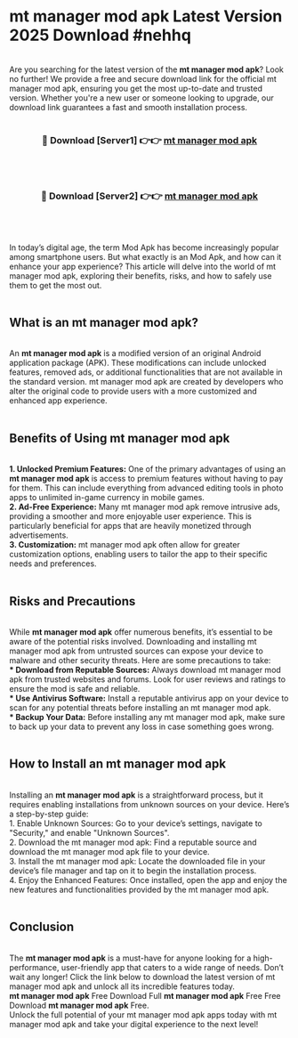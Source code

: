 # mt manager mod apk Latest Version 2025 Download #nehhq<br>
<br>
Are you searching for the latest version of the <strong>mt manager mod apk</strong>? Look no further! We provide a free and secure download link for the official mt manager mod apk, ensuring you get the most up-to-date and trusted version. Whether you're a new user or someone looking to upgrade, our download link guarantees a fast and smooth installation process.
<br>
<br>
<div align="center">
<h3>🔴 Download [Server1] 👉👉 <a href="https://modyolo.store/mt_manager_mod_apk">mt manager mod apk</a></h3><br>
<br>
<h3>🔴 Download [Server2] 👉👉 <a href="https://modyolo.store/=mt_manager_mod_apk">mt manager mod apk</a></h3><br>
</div>
<br>
<br>
In today’s digital age, the term Mod Apk has become increasingly popular among smartphone users. But what exactly is an Mod Apk, and how can it enhance your app experience? This article will delve into the world of mt manager mod apk, exploring their benefits, risks, and how to safely use them to get the most out.
<br>
<br>
<h2>What is an mt manager mod apk?</h2>
<br>
An <strong>mt manager mod apk</strong> is a modified version of an original Android application package (APK). These modifications can include unlocked features, removed ads, or additional functionalities that are not available in the standard version. mt manager mod apk are created by developers who alter the original code to provide users with a more customized and enhanced app experience.
<br>
<br>
<h2>Benefits of Using mt manager mod apk</h2>
<br>
<strong> 1. Unlocked Premium Features:</strong> One of the primary advantages of using an <strong>mt manager mod apk</strong> is access to premium features without having to pay for them. This can include everything from advanced editing tools in photo apps to unlimited in-game currency in mobile games.
<br>
<strong> 2. Ad-Free Experience:</strong> Many mt manager mod apk remove intrusive ads, providing a smoother and more enjoyable user experience. This is particularly beneficial for apps that are heavily monetized through advertisements.
<br>
<strong> 3. Customization:</strong> mt manager mod apk often allow for greater customization options, enabling users to tailor the app to their specific needs and preferences.
<br>
<br>
<h2>Risks and Precautions</h2>
<br>
While <strong>mt manager mod apk</strong> offer numerous benefits, it’s essential to be aware of the potential risks involved. Downloading and installing mt manager mod apk from untrusted sources can expose your device to malware and other security threats. Here are some precautions to take:
<br>
<strong> * Download from Reputable Sources:</strong> Always download mt manager mod apk from trusted websites and forums. Look for user reviews and ratings to ensure the mod is safe and reliable.
<br>
<strong> * Use Antivirus Software:</strong> Install a reputable antivirus app on your device to scan for any potential threats before installing an mt manager mod apk.
<br>
<strong> * Backup Your Data:</strong> Before installing any mt manager mod apk, make sure to back up your data to prevent any loss in case something goes wrong.
<br>
<br>
<h2>How to Install an mt manager mod apk</h2>
<br>
Installing an <strong>mt manager mod apk</strong> is a straightforward process, but it requires enabling installations from unknown sources on your device. Here’s a step-by-step guide:
<br>
 1. Enable Unknown Sources: Go to your device’s settings, navigate to "Security," and enable "Unknown Sources".
<br>
 2. Download the mt manager mod apk: Find a reputable source and download the mt manager mod apk file to your device.
<br>
 3. Install the mt manager mod apk: Locate the downloaded file in your device’s file manager and tap on it to begin the installation process.
<br>
 4. Enjoy the Enhanced Features: Once installed, open the app and enjoy the new features and functionalities provided by the mt manager mod apk.
<br>
<br>
<h2><strong>Conclusion</strong></h2>
<br>
The <strong>mt manager mod apk</strong> is a must-have for anyone looking for a high-performance, user-friendly app that caters to a wide range of needs. Don’t wait any longer! Click the link below to download the latest version of mt manager mod apk and unlock all its incredible features today.
<br>
<strong>mt manager mod apk</strong> Free Download Full <strong>mt manager mod apk</strong> Free Free Download <strong>mt manager mod apk</strong> Free.
<br>
Unlock the full potential of your mt manager mod apk apps today with mt manager mod apk and take your digital experience to the next level!

